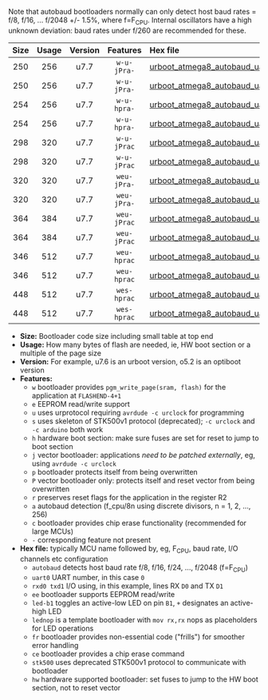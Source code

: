 Note that autobaud bootloaders normally can only detect host baud rates = f/8, f/16, ... f/2048 +/- 1.5%, where f=F<sub>CPU</sub>. Internal oscillators have a high unknown deviation: baud rates under f/260 are recommended for these.

|Size|Usage|Version|Features|Hex file|
|:-:|:-:|:-:|:-:|:--|
|250|256|u7.7|`w-u-jPra-`|[urboot_atmega8_autobaud_uart0_rxd0_txd1_led+b5.hex](https://raw.githubusercontent.com/stefanrueger/urboot.hex/main/mcus/atmega8/autobaud/urboot_atmega8_autobaud_uart0_rxd0_txd1_led+b5.hex)|
|250|256|u7.7|`w-u-jPra-`|[urboot_atmega8_autobaud_uart0_rxd0_txd1_lednop.hex](https://raw.githubusercontent.com/stefanrueger/urboot.hex/main/mcus/atmega8/autobaud/urboot_atmega8_autobaud_uart0_rxd0_txd1_lednop.hex)|
|254|256|u7.7|`w-u-hpra-`|[urboot_atmega8_autobaud_uart0_rxd0_txd1_led+b5_fr_hw.hex](https://raw.githubusercontent.com/stefanrueger/urboot.hex/main/mcus/atmega8/autobaud/urboot_atmega8_autobaud_uart0_rxd0_txd1_led+b5_fr_hw.hex)|
|254|256|u7.7|`w-u-hpra-`|[urboot_atmega8_autobaud_uart0_rxd0_txd1_lednop_fr_hw.hex](https://raw.githubusercontent.com/stefanrueger/urboot.hex/main/mcus/atmega8/autobaud/urboot_atmega8_autobaud_uart0_rxd0_txd1_lednop_fr_hw.hex)|
|298|320|u7.7|`w-u-jPrac`|[urboot_atmega8_autobaud_uart0_rxd0_txd1_led+b5_fr_ce.hex](https://raw.githubusercontent.com/stefanrueger/urboot.hex/main/mcus/atmega8/autobaud/urboot_atmega8_autobaud_uart0_rxd0_txd1_led+b5_fr_ce.hex)|
|298|320|u7.7|`w-u-jPrac`|[urboot_atmega8_autobaud_uart0_rxd0_txd1_lednop_fr_ce.hex](https://raw.githubusercontent.com/stefanrueger/urboot.hex/main/mcus/atmega8/autobaud/urboot_atmega8_autobaud_uart0_rxd0_txd1_lednop_fr_ce.hex)|
|320|320|u7.7|`weu-jPra-`|[urboot_atmega8_autobaud_uart0_rxd0_txd1_ee_led+b5.hex](https://raw.githubusercontent.com/stefanrueger/urboot.hex/main/mcus/atmega8/autobaud/urboot_atmega8_autobaud_uart0_rxd0_txd1_ee_led+b5.hex)|
|320|320|u7.7|`weu-jPra-`|[urboot_atmega8_autobaud_uart0_rxd0_txd1_ee_lednop.hex](https://raw.githubusercontent.com/stefanrueger/urboot.hex/main/mcus/atmega8/autobaud/urboot_atmega8_autobaud_uart0_rxd0_txd1_ee_lednop.hex)|
|364|384|u7.7|`weu-jPrac`|[urboot_atmega8_autobaud_uart0_rxd0_txd1_ee_led+b5_fr_ce.hex](https://raw.githubusercontent.com/stefanrueger/urboot.hex/main/mcus/atmega8/autobaud/urboot_atmega8_autobaud_uart0_rxd0_txd1_ee_led+b5_fr_ce.hex)|
|364|384|u7.7|`weu-jPrac`|[urboot_atmega8_autobaud_uart0_rxd0_txd1_ee_lednop_fr_ce.hex](https://raw.githubusercontent.com/stefanrueger/urboot.hex/main/mcus/atmega8/autobaud/urboot_atmega8_autobaud_uart0_rxd0_txd1_ee_lednop_fr_ce.hex)|
|346|512|u7.7|`weu-hprac`|[urboot_atmega8_autobaud_uart0_rxd0_txd1_ee_led+b5_fr_ce_hw.hex](https://raw.githubusercontent.com/stefanrueger/urboot.hex/main/mcus/atmega8/autobaud/urboot_atmega8_autobaud_uart0_rxd0_txd1_ee_led+b5_fr_ce_hw.hex)|
|346|512|u7.7|`weu-hprac`|[urboot_atmega8_autobaud_uart0_rxd0_txd1_ee_lednop_fr_ce_hw.hex](https://raw.githubusercontent.com/stefanrueger/urboot.hex/main/mcus/atmega8/autobaud/urboot_atmega8_autobaud_uart0_rxd0_txd1_ee_lednop_fr_ce_hw.hex)|
|448|512|u7.7|`wes-hprac`|[urboot_atmega8_autobaud_uart0_rxd0_txd1_ee_led+b5_fr_ce_stk500_hw.hex](https://raw.githubusercontent.com/stefanrueger/urboot.hex/main/mcus/atmega8/autobaud/urboot_atmega8_autobaud_uart0_rxd0_txd1_ee_led+b5_fr_ce_stk500_hw.hex)|
|448|512|u7.7|`wes-hprac`|[urboot_atmega8_autobaud_uart0_rxd0_txd1_ee_lednop_fr_ce_stk500_hw.hex](https://raw.githubusercontent.com/stefanrueger/urboot.hex/main/mcus/atmega8/autobaud/urboot_atmega8_autobaud_uart0_rxd0_txd1_ee_lednop_fr_ce_stk500_hw.hex)|

- **Size:** Bootloader code size including small table at top end
- **Usage:** How many bytes of flash are needed, ie, HW boot section or a multiple of the page size
- **Version:** For example, u7.6 is an urboot version, o5.2 is an optiboot version
- **Features:**
  + `w` bootloader provides `pgm_write_page(sram, flash)` for the application at `FLASHEND-4+1`
  + `e` EEPROM read/write support
  + `u` uses urprotocol requiring `avrdude -c urclock` for programming
  + `s` uses skeleton of STK500v1 protocol (deprecated); `-c urclock` and `-c arduino` both work
  + `h` hardware boot section: make sure fuses are set for reset to jump to boot section
  + `j` vector bootloader: applications *need to be patched externally*, eg, using `avrdude -c urclock`
  + `p` bootloader protects itself from being overwritten
  + `P` vector bootloader only: protects itself and reset vector from being overwritten
  + `r` preserves reset flags for the application in the register R2
  + `a` autobaud detection (f_cpu/8n using discrete divisors, n = 1, 2, ..., 256)
  + `c` bootloader provides chip erase functionality (recommended for large MCUs)
  + `-` corresponding feature not present
- **Hex file:** typically MCU name followed by, eg, F<sub>CPU</sub>, baud rate, I/O channels etc configuration
  + `autobaud` detects host baud rate f/8, f/16, f/24, ..., f/2048 (f=F<sub>CPU</sub>)
  + `uart0` UART number, in this case `0`
  + `rxd0 txd1` I/O using, in this example, lines RX `D0` and TX `D1`
  + `ee` bootloader supports EEPROM read/write
  + `led-b1` toggles an active-low LED on pin `B1`, `+` designates an active-high LED
  + `lednop` is a template bootloader with `mov rx,rx` nops as placeholders for LED operations
  + `fr` bootloader provides non-essential code ("frills") for smoother error handling
  + `ce` bootloader provides a chip erase command
  + `stk500` uses deprecated STK500v1 protocol to communicate with bootloader
  + `hw` hardware supported bootloader: set fuses to jump to the HW boot section, not to reset vector
